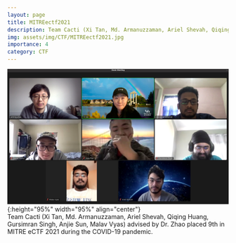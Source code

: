 ```yaml
---
layout: page
title: MITREectf2021
description: Team Cacti (Xi Tan, Md. Armanuzzaman, Ariel Shevah, Qiqing Huang, Gursimran Singh, Anjie Sun, Malav Vyas) advised by Dr. Zhao placed 9th in MITRE eCTF 2021 during the COVID-19 pandemic.
img: assets/img/CTF/MITREectf2021.jpg
importance: 4
category: CTF
---
```


![MITREectf2021](/assets/img/CTF/MITREectf2021.jpg  "Team Cacti (Xi Tan, Md. Armanuzzaman, Ariel Shevah, Qiqing Huang, Gursimran Singh, Anjie Sun, Malav Vyas) advised by Dr. Zhao placed 9th in MITRE eCTF 2021 during the COVID-19 pandemic."){:height="95%" width="95%" align="center"}<br>
Team Cacti (Xi Tan, Md. Armanuzzaman, Ariel Shevah, Qiqing Huang, Gursimran Singh, Anjie Sun, Malav Vyas) advised by Dr. Zhao placed 9th in MITRE eCTF 2021 during the COVID-19 pandemic.  
